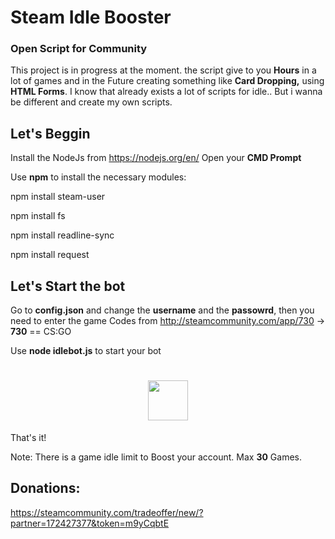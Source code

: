 # Steam Idle Booster
### Open Script for Community

This project is in progress at the moment.
the script give to you **Hours** in a lot of games and in the Future creating something like **Card Dropping,** using **HTML Forms**.
I know that already exists a lot of scripts for idle.. But i wanna be different and create my own scripts.

## Let's Beggin

Install the NodeJs from https://nodejs.org/en/
Open your **CMD Prompt**

Use **npm** to install the necessary  modules:

npm install steam-user

npm install fs

npm install readline-sync

npm install request


## Let's Start the bot

Go to **config.json** and change the **username** and the **passowrd**, then you need to enter the game Codes from http://steamcommunity.com/app/730 -> **730** ==  CS:GO

Use **node idlebot.js** to start your bot 

<h1 align="center">
  <img  src="http://i.imgur.com/74yFuVx.png" height="64" width="64" />
</h1>

That's it!

Note: There is a game idle limit to Boost your account. Max **30** Games.

## Donations: 
https://steamcommunity.com/tradeoffer/new/?partner=172427377&token=m9yCqbtE
